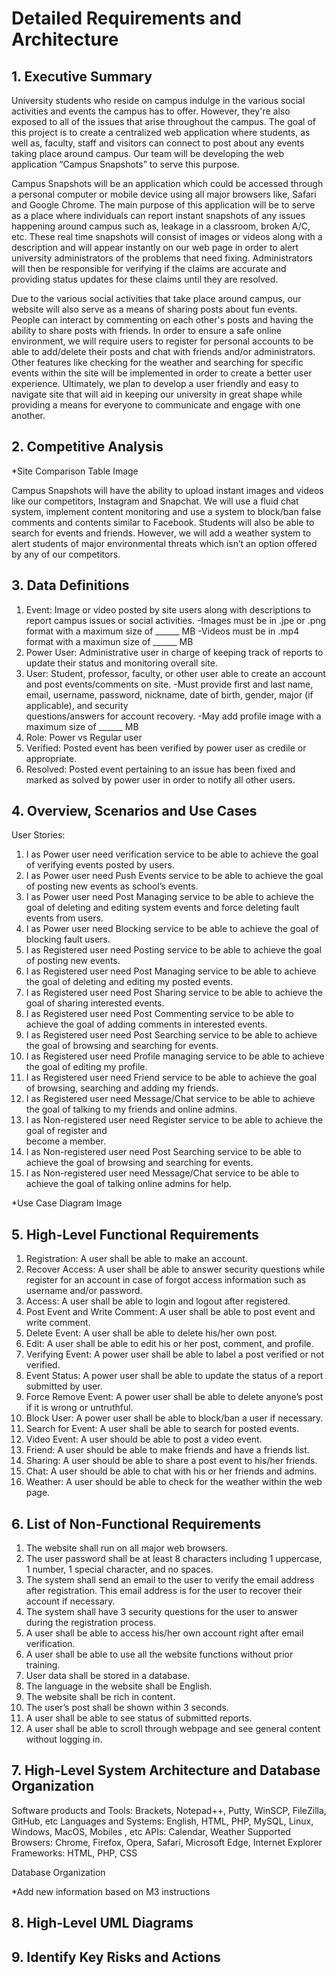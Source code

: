 # Detailed Requirements and Architecture


## 1. Executive Summary

University students who reside on campus indulge in the various social activities and events the campus has to offer. However, they're 
also exposed to all of the issues that arise throughout the campus. The goal of this project is to create a centralized web application 
where students, as well as, faculty, staff and visitors can connect to post about any events taking place around campus. Our team will 
be developing the web application “Campus Snapshots” to serve this purpose. 

Campus Snapshots will be an application which could be accessed through a personal computer or mobile device using all major browsers 
like, Safari and Google Chrome. The main purpose of this application will be to serve as a place where individuals can report instant 
snapshots of any issues happening around campus such as, leakage in a classroom, broken A/C, etc. These real time snapshots will consist 
of images or videos along with a description and will appear instantly on our web page in order to alert university administrators of the 
problems that need fixing. Administrators will then be responsible for verifying if the claims are accurate and providing status updates 
for these claims until they are resolved. 

Due to the various social activities that take place around campus, our website will also serve as a means of sharing posts about fun 
events. People can interact by commenting on each other's posts and having the ability to share posts with friends. In order to ensure 
a safe online environment, we will require users to register for personal accounts to be able to add/delete their posts and chat with 
friends and/or administrators. Other features like checking for the weather and searching for specific events within the site will be 
implemented in order to create a better user experience. Ultimately, we plan to develop a user friendly and easy to navigate site that 
will aid in keeping our university in great shape while providing a means for everyone to communicate and engage with one another.


## 2. Competitive Analysis

*Site Comparison Table Image
  
Campus Snapshots will have the ability to upload instant images and videos like our competitors, Instagram and Snapchat. We will use a fluid chat system, implement content monitoring and use a system to block/ban false comments and contents similar to Facebook. Students will also be able to search for events and friends. However, we will add a weather system to alert students of major environmental threats which isn’t an option offered by any of our competitors.


## 3. Data Definitions

1. Event: Image or video posted by site users along with descriptions to report campus issues or social activities.
  -Images must be in .jpe or .png format with a maximum size of ______ MB
  -Videos must be in .mp4 format with a maximun size of ______ MB
2. Power User: Administrative user in charge of keeping track of reports to update their status and monitoring overall site.
3. User: Student, professor, faculty, or other user able to create an account and post events/comments on site.
  -Must provide first and last name, email, username, password, nickname, date of birth, gender, major (if applicable), and security    
   questions/answers for account recovery. 
  -May add profile image with a maximum size of ______ MB
4. Role: Power vs Regular user
5. Verified: Posted event has been verified by power user as credile or appropriate.
6. Resolved: Posted event pertaining to an issue has been fixed and marked as solved by power user in order to notify all other users. 


## 4. Overview, Scenarios and Use Cases

User Stories:

1. I as Power user need verification service to be able to achieve the goal of verifying events 
    posted by users.
2. I as Power user need Push Events service to be able to achieve the goal of posting new events 
    as school’s events.
3. I as Power user need Post Managing service to be able to achieve the goal of deleting and 
    editing system events and force deleting fault events from users.
4. I as Power user need Blocking service to be able to achieve the goal of blocking fault users.
5. I as Registered user need Posting service to be able to achieve the goal of posting new events.
6. I as Registered user need Post Managing service to be able to achieve the goal of deleting and 
    editing my posted events.
7. I as Registered user need Post Sharing service to be able to achieve the goal of sharing 
    interested events.
8. I as Registered user need Post Commenting service to be able to achieve the goal of adding 
    comments in interested events.
9. I as Registered user need Post Searching service to be able to achieve the goal of browsing and 
    searching for events.
10. I as Registered user need Profile managing service to be able to achieve the goal of editing 
      my profile.
11. I as Registered user need Friend service to be able to achieve the goal of browsing, searching 
      and adding my friends.
12. I as Registered user need Message/Chat service to be able to achieve the goal of talking to 
      my friends and online admins.
13. I as Non-registered user need Register service to be able to achieve the goal of register and   
      become a member.
14. I as Non-registered user need Post Searching service to be able to achieve the goal of 
      browsing and searching for events.
15. I as Non-registered user need Message/Chat service to be able to achieve the goal of talking 
      online admins for help.


*Use Case Diagram Image
  
  
## 5. High-Level Functional Requirements

1. Registration: A user shall be able to make an account. 
2. Recover Access: A user shall be able to answer security questions while register for an 
    account in case of forgot access information such as username and/or password. 
3. Access: A user shall be able to login and logout after registered. 
4. Post Event and Write Comment: A user shall be able to post event and write comment.
5. Delete Event: A user shall be able to delete his/her own post.
6. Edit: A user shall be able to edit his or her post, comment, and profile.
7. Verifying Event: A power user shall be able to label a post verified or not verified. 
8. Event Status: A power user shall be able to update the status of a report submitted by user.
9. Force Remove Event: A power user shall be able to delete anyone’s post if it is wrong or 
    untruthful.
10. Block User: A power user shall be able to block/ban a user if necessary.
11. Search for Event: A user shall be able to search for posted events. 
12. Video Event: A user should be able to post a video event. 
13. Friend: A user should be able to make friends and have a friends list.
14. Sharing: A user should be able to share a post event to his/her friends.
15. Chat: A user should be able to chat with his or her friends and admins.
16. Weather: A user should be able to check for the weather within the web page. 


## 6. List of Non-Functional Requirements

1. The website shall run on all major web browsers.
2. The user password shall be at least 8 characters including 1 uppercase, 1 number, 1 special 
    character, and no spaces. 
3. The system shall send an email to the user to verify the email address after registration. This 
    email address is for the user to recover their account if necessary. 
4. The system shall have 3 security questions for the user to answer during the registration 
    process. 
5. A user shall be able to access his/her own account right after email verification.
6. A user shall be able to use all the website functions without prior training.
7. User data shall be stored in a database. 
8. The language in the website shall be English.
9. The website shall be rich in content.
10. The user’s post shall be shown within 3 seconds. 
11. A user shall be able to see status of submitted reports.
12. A user shall be able to scroll through webpage and see general content without logging in.


## 7. High-Level System Architecture and Database Organization

Software products and Tools: Brackets, Notepad++, Putty, WinSCP, FileZilla, GitHub, etc
Languages and Systems: English, HTML, PHP, MySQL, Linux, Windows, MacOS, Mobiles , etc
APIs: Calendar, Weather
Supported Browsers: Chrome, Firefox, Opera, Safari, Microsoft Edge, Internet Explorer
Frameworks: HTML, PHP, CSS

Database Organization

*Add new information based on M3 instructions


## 8. High-Level UML Diagrams



## 9. Identify Key Risks and Actions


